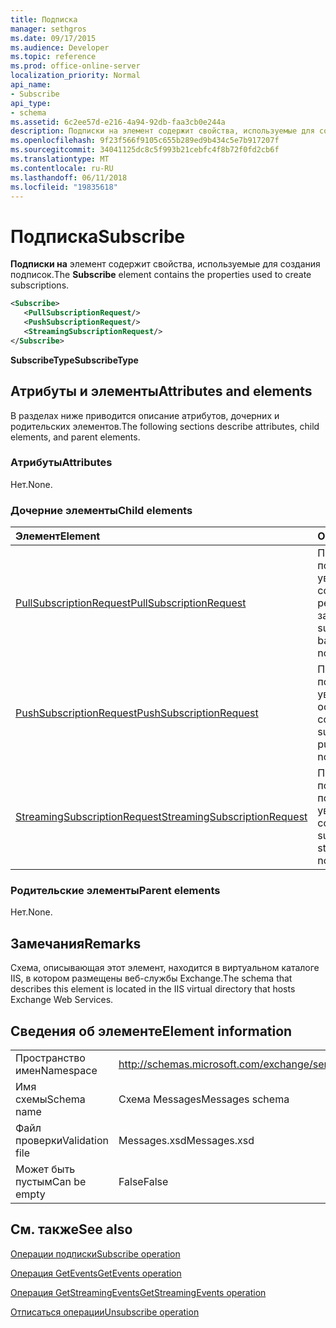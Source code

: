 ```yaml
---
title: Подписка
manager: sethgros
ms.date: 09/17/2015
ms.audience: Developer
ms.topic: reference
ms.prod: office-online-server
localization_priority: Normal
api_name:
- Subscribe
api_type:
- schema
ms.assetid: 6c2ee57d-e216-4a94-92db-faa3cb0e244a
description: Подписки на элемент содержит свойства, используемые для создания подписок.
ms.openlocfilehash: 9f23f566f9105c655b289ed9b434c5e7b917207f
ms.sourcegitcommit: 34041125dc8c5f993b21cebfc4f8b72f0fd2cb6f
ms.translationtype: MT
ms.contentlocale: ru-RU
ms.lasthandoff: 06/11/2018
ms.locfileid: "19835618"
---
```

# <a name="subscribe"></a><span data-ttu-id="9524c-103">Подписка</span><span class="sxs-lookup"><span data-stu-id="9524c-103">Subscribe</span></span>

<span data-ttu-id="9524c-104">**Подписки на** элемент содержит свойства, используемые для создания подписок.</span><span class="sxs-lookup"><span data-stu-id="9524c-104">The **Subscribe** element contains the properties used to create subscriptions.</span></span> 
  
```XML
<Subscribe>
   <PullSubscriptionRequest/>
   <PushSubscriptionRequest/>
   <StreamingSubscriptionRequest/>
</Subscribe>
```

 <span data-ttu-id="9524c-105">**SubscribeType**</span><span class="sxs-lookup"><span data-stu-id="9524c-105">**SubscribeType**</span></span>
## <a name="attributes-and-elements"></a><span data-ttu-id="9524c-106">Атрибуты и элементы</span><span class="sxs-lookup"><span data-stu-id="9524c-106">Attributes and elements</span></span>

<span data-ttu-id="9524c-107">В разделах ниже приводится описание атрибутов, дочерних и родительских элементов.</span><span class="sxs-lookup"><span data-stu-id="9524c-107">The following sections describe attributes, child elements, and parent elements.</span></span>
  
### <a name="attributes"></a><span data-ttu-id="9524c-108">Атрибуты</span><span class="sxs-lookup"><span data-stu-id="9524c-108">Attributes</span></span>

<span data-ttu-id="9524c-109">Нет.</span><span class="sxs-lookup"><span data-stu-id="9524c-109">None.</span></span>
  
### <a name="child-elements"></a><span data-ttu-id="9524c-110">Дочерние элементы</span><span class="sxs-lookup"><span data-stu-id="9524c-110">Child elements</span></span>

|<span data-ttu-id="9524c-111">**Элемент**</span><span class="sxs-lookup"><span data-stu-id="9524c-111">**Element**</span></span>|<span data-ttu-id="9524c-112">**Описание**</span><span class="sxs-lookup"><span data-stu-id="9524c-112">**Description**</span></span>|
|:-----|:-----|
|[<span data-ttu-id="9524c-113">PullSubscriptionRequest</span><span class="sxs-lookup"><span data-stu-id="9524c-113">PullSubscriptionRequest</span></span>](pullsubscriptionrequest.md) <br/> |<span data-ttu-id="9524c-114">Представляет подписку на уведомления событий на основе репликации по запросу.</span><span class="sxs-lookup"><span data-stu-id="9524c-114">Represents a subscription to a pull-based event notification.</span></span>  <br/> |
|[<span data-ttu-id="9524c-115">PushSubscriptionRequest</span><span class="sxs-lookup"><span data-stu-id="9524c-115">PushSubscriptionRequest</span></span>](pushsubscriptionrequest.md) <br/> |<span data-ttu-id="9524c-116">Представляет подписку на уведомления на основе push события.</span><span class="sxs-lookup"><span data-stu-id="9524c-116">Represents a subscription to a push-based event notification.</span></span>  <br/> |
|[<span data-ttu-id="9524c-117">StreamingSubscriptionRequest</span><span class="sxs-lookup"><span data-stu-id="9524c-117">StreamingSubscriptionRequest</span></span>](streamingsubscriptionrequest.md) <br/> |<span data-ttu-id="9524c-118">Представляет подписки для потоковой передачи уведомления о событии.</span><span class="sxs-lookup"><span data-stu-id="9524c-118">Represents a subscription to a streaming event notification.</span></span>  <br/> |
   
### <a name="parent-elements"></a><span data-ttu-id="9524c-119">Родительские элементы</span><span class="sxs-lookup"><span data-stu-id="9524c-119">Parent elements</span></span>

<span data-ttu-id="9524c-120">Нет.</span><span class="sxs-lookup"><span data-stu-id="9524c-120">None.</span></span>
  
## <a name="remarks"></a><span data-ttu-id="9524c-121">Замечания</span><span class="sxs-lookup"><span data-stu-id="9524c-121">Remarks</span></span>

<span data-ttu-id="9524c-122">Схема, описывающая этот элемент, находится в виртуальном каталоге IIS, в котором размещены веб-службы Exchange.</span><span class="sxs-lookup"><span data-stu-id="9524c-122">The schema that describes this element is located in the IIS virtual directory that hosts Exchange Web Services.</span></span>
  
## <a name="element-information"></a><span data-ttu-id="9524c-123">Сведения об элементе</span><span class="sxs-lookup"><span data-stu-id="9524c-123">Element information</span></span>

|||
|:-----|:-----|
|<span data-ttu-id="9524c-124">Пространство имен</span><span class="sxs-lookup"><span data-stu-id="9524c-124">Namespace</span></span>  <br/> |http://schemas.microsoft.com/exchange/services/2006/messages  <br/> |
|<span data-ttu-id="9524c-125">Имя схемы</span><span class="sxs-lookup"><span data-stu-id="9524c-125">Schema name</span></span>  <br/> |<span data-ttu-id="9524c-126">Схема Messages</span><span class="sxs-lookup"><span data-stu-id="9524c-126">Messages schema</span></span>  <br/> |
|<span data-ttu-id="9524c-127">Файл проверки</span><span class="sxs-lookup"><span data-stu-id="9524c-127">Validation file</span></span>  <br/> |<span data-ttu-id="9524c-128">Messages.xsd</span><span class="sxs-lookup"><span data-stu-id="9524c-128">Messages.xsd</span></span>  <br/> |
|<span data-ttu-id="9524c-129">Может быть пустым</span><span class="sxs-lookup"><span data-stu-id="9524c-129">Can be empty</span></span>  <br/> |<span data-ttu-id="9524c-130">False</span><span class="sxs-lookup"><span data-stu-id="9524c-130">False</span></span>  <br/> |
   
## <a name="see-also"></a><span data-ttu-id="9524c-131">См. также</span><span class="sxs-lookup"><span data-stu-id="9524c-131">See also</span></span>



[<span data-ttu-id="9524c-132">Операции подписки</span><span class="sxs-lookup"><span data-stu-id="9524c-132">Subscribe operation</span></span>](subscribe-operation.md)
  
[<span data-ttu-id="9524c-133">Операция GetEvents</span><span class="sxs-lookup"><span data-stu-id="9524c-133">GetEvents operation</span></span>](getevents-operation.md)
  
[<span data-ttu-id="9524c-134">Операция GetStreamingEvents</span><span class="sxs-lookup"><span data-stu-id="9524c-134">GetStreamingEvents operation</span></span>](getstreamingevents-operation.md)
  
[<span data-ttu-id="9524c-135">Отписаться операции</span><span class="sxs-lookup"><span data-stu-id="9524c-135">Unsubscribe operation</span></span>](unsubscribe-operation.md)

